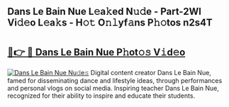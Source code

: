 ## Dans Le Bain Nue L𝚎a𝚔ed N𝚞𝚍e - Part-2Wl Vi𝚍𝚎o L𝚎a𝚔s - H𝚘𝚝 O𝚗𝚕yf𝚊ns P𝚑𝚘tos n2s4T

# <h2><a href="http://kf60am.oniu.top/?m=Dans+Le+Bain+Nue">🔗👉 🔴 Dans Le Bain Nue P𝚑ot𝚘𝚜 V𝚒d𝚎o</a></h2>

[![Dans Le Bain Nue Nu𝚍e𝚜](https://i.imgur.com/0qMVB7G.gif)](http://kf60am.oniu.top/?m=Dans+Le+Bain+Nue)
Digital content creator Dans Le Bain Nue, famed for disseminating dance and lifestyle ideas, through performances and personal vlogs on social media. Inspiring teacher Dans Le Bain Nue, recognized for their ability to inspire and educate their students.  
